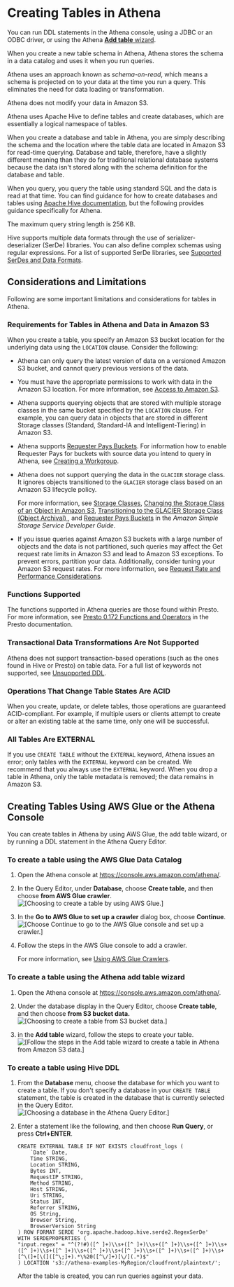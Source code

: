 # Creating Tables in Athena<a name="creating-tables"></a>

You can run DDL statements in the Athena console, using a JDBC or an ODBC driver, or using the Athena [**Add table** wizard](#to-create-a-table-using-the-wizard)\.

When you create a new table schema in Athena, Athena stores the schema in a data catalog and uses it when you run queries\.

Athena uses an approach known as *schema\-on\-read*, which means a schema is projected on to your data at the time you run a query\. This eliminates the need for data loading or transformation\.

 Athena does not modify your data in Amazon S3\.

Athena uses Apache Hive to define tables and create databases, which are essentially a logical namespace of tables\. 

When you create a database and table in Athena, you are simply describing the schema and the location where the table data are located in Amazon S3 for read\-time querying\. Database and table, therefore, have a slightly different meaning than they do for traditional relational database systems because the data isn't stored along with the schema definition for the database and table\. 

When you query, you query the table using standard SQL and the data is read at that time\. You can find guidance for how to create databases and tables using [Apache Hive documentation](https://cwiki.apache.org/confluence/display/Hive/LanguageManual+DDL), but the following provides guidance specifically for Athena\.

The maximum query string length is 256 KB\.

Hive supports multiple data formats through the use of serializer\-deserializer \(SerDe\) libraries\. You can also define complex schemas using regular expressions\. For a list of supported SerDe libraries, see [Supported SerDes and Data Formats](supported-serdes.md)\.

## Considerations and Limitations<a name="creating-tables-considerations-and-limitations"></a>

Following are some important limitations and considerations for tables in Athena\.

### Requirements for Tables in Athena and Data in Amazon S3<a name="s3-considerations"></a>

When you create a table, you specify an Amazon S3 bucket location for the underlying data using the `LOCATION` clause\. Consider the following:
+ Athena can only query the latest version of data on a versioned Amazon S3 bucket, and cannot query previous versions of the data\.
+ You must have the appropriate permissions to work with data in the Amazon S3 location\. For more information, see [Access to Amazon S3](s3-permissions.md)\.
+ Athena supports querying objects that are stored with multiple storage classes in the same bucket specified by the `LOCATION` clause\. For example, you can query data in objects that are stored in different Storage classes \(Standard, Standard\-IA and Intelligent\-Tiering\) in Amazon S3\.
+  Athena supports [Requester Pays Buckets](https://docs.aws.amazon.com/AmazonS3/latest/dev/RequesterPaysBuckets.html)\. For information how to enable Requester Pays for buckets with source data you intend to query in Athena, see [Creating a Workgroup](workgroups-create-update-delete.md#creating-workgroups)\.
+ Athena does not support querying the data in the `GLACIER` storage class\. It ignores objects transitioned to the `GLACIER` storage class based on an Amazon S3 lifecycle policy\. 

  For more information, see [Storage Classes](https://docs.aws.amazon.com/AmazonS3/latest/dev/storage-class-intro.html), [Changing the Storage Class of an Object in Amazon S3](https://docs.aws.amazon.com/AmazonS3/latest/dev/ChgStoClsOfObj.html), [Transitioning to the GLACIER Storage Class \(Object Archival\) ](https://docs.aws.amazon.com/AmazonS3/latest/dev/lifecycle-transition-general-considerations.html#before-deciding-to-archive-objects), and [Requester Pays Buckets](https://docs.aws.amazon.com/AmazonS3/latest/dev/RequesterPaysBuckets.html) in the *Amazon Simple Storage Service Developer Guide*\.
+ If you issue queries against Amazon S3 buckets with a large number of objects and the data is not partitioned, such queries may affect the Get request rate limits in Amazon S3 and lead to Amazon S3 exceptions\. To prevent errors, partition your data\. Additionally, consider tuning your Amazon S3 request rates\. For more information, see [Request Rate and Performance Considerations](https://docs.aws.amazon.com/AmazonS3/latest/dev/request-rate-perf-considerations.html)\.

### Functions Supported<a name="hive-ddl-functions-supported"></a>

The functions supported in Athena queries are those found within Presto\. For more information, see [Presto 0\.172 Functions and Operators](https://prestodb.io/docs/0.172/functions.html) in the Presto documentation\.

### Transactional Data Transformations Are Not Supported<a name="transactional-data-transformations-are-not-supported"></a>

Athena does not support transaction\-based operations \(such as the ones found in Hive or Presto\) on table data\. For a full list of keywords not supported, see [Unsupported DDL](unsupported-ddl.md)\.

### Operations That Change Table States Are ACID<a name="operations-that-change-table-states-are-acid"></a>

When you create, update, or delete tables, those operations are guaranteed ACID\-compliant\. For example, if multiple users or clients attempt to create or alter an existing table at the same time, only one will be successful\.

### All Tables Are EXTERNAL<a name="all-tables-are-external"></a>

If you use `CREATE TABLE` without the `EXTERNAL` keyword, Athena issues an error; only tables with the `EXTERNAL` keyword can be created\. We recommend that you always use the `EXTERNAL` keyword\. When you drop a table in Athena, only the table metadata is removed; the data remains in Amazon S3\.

## Creating Tables Using AWS Glue or the Athena Console<a name="creating-tables-how-to"></a>

You can create tables in Athena by using AWS Glue, the add table wizard, or by running a DDL statement in the Athena Query Editor\.

### To create a table using the AWS Glue Data Catalog<a name="to-create-a-table-using-the-aws-glue-data-catalog"></a>

1. Open the Athena console at [https://console\.aws\.amazon\.com/athena/](https://console.aws.amazon.com/athena/home)\.

1. In the Query Editor, under **Database**, choose **Create table**, and then choose **from AWS Glue crawler**\.   
![\[Choosing to create a table by using AWS Glue.\]](http://docs.aws.amazon.com/athena/latest/ug/images/create-table-choices-glue.png)

1. In the **Go to AWS Glue to set up a crawler** dialog box, choose **Continue**\.  
![\[Choose Continue to go to the AWS Glue console and set up a crawler.\]](http://docs.aws.amazon.com/athena/latest/ug/images/go-to-glue-crawler.png)

1. Follow the steps in the AWS Glue console to add a crawler\. 

   For more information, see [Using AWS Glue Crawlers](glue-best-practices.md#schema-crawlers)\.

### To create a table using the Athena add table wizard<a name="to-create-a-table-using-the-wizard"></a>

1. Open the Athena console at [https://console\.aws\.amazon\.com/athena/](https://console.aws.amazon.com/athena/home)\.

1. Under the database display in the Query Editor, choose **Create table**, and then choose **from S3 bucket data\.**  
![\[Choosing to create a table from S3 bucket data.\]](http://docs.aws.amazon.com/athena/latest/ug/images/create-table-choices-s3.png)

1. in the **Add table** wizard, follow the steps to create your table\.  
![\[Follow the steps in the Add table wizard to create a table in Athena from Amazon S3 data.\]](http://docs.aws.amazon.com/athena/latest/ug/images/add-table-wizard.png)

### To create a table using Hive DDL<a name="to-create-a-table-using-hive-ddl"></a>

1. From the **Database** menu, choose the database for which you want to create a table\. If you don't specify a database in your `CREATE TABLE` statement, the table is created in the database that is currently selected in the Query Editor\.  
![\[Choosing a database in the Athena Query Editor.\]](http://docs.aws.amazon.com/athena/latest/ug/images/catalogdashboard.png)

1. Enter a statement like the following, and then choose **Run Query**, or press **Ctrl\+ENTER**\.

   ```
   CREATE EXTERNAL TABLE IF NOT EXISTS cloudfront_logs (
       `Date` Date,
       Time STRING,
       Location STRING,
       Bytes INT,
       RequestIP STRING,
       Method STRING,
       Host STRING,
       Uri STRING,
       Status INT,
       Referrer STRING,
       OS String,
       Browser String,
       BrowserVersion String
   ) ROW FORMAT SERDE 'org.apache.hadoop.hive.serde2.RegexSerDe'
   WITH SERDEPROPERTIES (
   "input.regex" = "^(?!#)([^ ]+)\\s+([^ ]+)\\s+([^ ]+)\\s+([^ ]+)\\s+([^ ]+)\\s+([^ ]+)\\s+([^ ]+)\\s+([^ ]+)\\s+([^ ]+)\\s+([^ ]+)\\s+[^\(]+[\(]([^\;]+).*\%20([^\/]+)[\/](.*)$"
   ) LOCATION 's3://athena-examples-MyRegion/cloudfront/plaintext/';
   ```

   After the table is created, you can run queries against your data\.